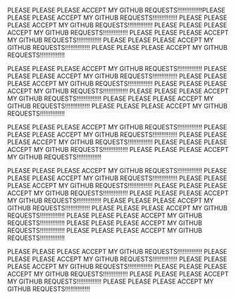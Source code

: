 PLEASE PLEASE PLEASE ACCEPT MY GITHUB REQUESTS!!!!!!!!!!!!!!PLEASE PLEASE PLEASE ACCEPT MY GITHUB REQUESTS!!!!!!!!!!!!!!
PLEASE PLEASE PLEASE ACCEPT MY GITHUB REQUESTS!!!!!!!!!!!!!!
PLEASE PLEASE PLEASE ACCEPT MY GITHUB REQUESTS!!!!!!!!!!!!!!
PLEASE PLEASE PLEASE ACCEPT MY GITHUB REQUESTS!!!!!!!!!!!!!!
PLEASE PLEASE PLEASE ACCEPT MY GITHUB REQUESTS!!!!!!!!!!!!!!
PLEASE PLEASE PLEASE ACCEPT MY GITHUB REQUESTS!!!!!!!!!!!!!!

PLEASE PLEASE PLEASE ACCEPT MY GITHUB REQUESTS!!!!!!!!!!!!!!
PLEASE PLEASE PLEASE ACCEPT MY GITHUB REQUESTS!!!!!!!!!!!!!!
PLEASE PLEASE PLEASE ACCEPT MY GITHUB REQUESTS!!!!!!!!!!!!!!
PLEASE PLEASE PLEASE ACCEPT MY GITHUB REQUESTS!!!!!!!!!!!!!!
PLEASE PLEASE PLEASE ACCEPT MY GITHUB REQUESTS!!!!!!!!!!!!!!
PLEASE PLEASE PLEASE ACCEPT MY GITHUB REQUESTS!!!!!!!!!!!!!!
PLEASE PLEASE PLEASE ACCEPT MY GITHUB REQUESTS!!!!!!!!!!!!!!

PLEASE PLEASE PLEASE ACCEPT MY GITHUB REQUESTS!!!!!!!!!!!!!!
PLEASE PLEASE PLEASE ACCEPT MY GITHUB REQUESTS!!!!!!!!!!!!!!
PLEASE PLEASE PLEASE ACCEPT MY GITHUB REQUESTS!!!!!!!!!!!!!!
PLEASE PLEASE PLEASE ACCEPT MY GITHUB REQUESTS!!!!!!!!!!!!!!
PLEASE PLEASE PLEASE ACCEPT MY GITHUB REQUESTS!!!!!!!!!!!!!!

PLEASE PLEASE PLEASE ACCEPT MY GITHUB REQUESTS!!!!!!!!!!!!!!
PLEASE PLEASE PLEASE ACCEPT MY GITHUB REQUESTS!!!!!!!!!!!!!!
PLEASE PLEASE PLEASE ACCEPT MY GITHUB REQUESTS!!!!!!!!!!!!!!
PLEASE PLEASE PLEASE ACCEPT MY GITHUB REQUESTS!!!!!!!!!!!!!!
PLEASE PLEASE PLEASE ACCEPT MY GITHUB REQUESTS!!!!!!!!!!!!!!
PLEASE PLEASE PLEASE ACCEPT MY GITHUB REQUESTS!!!!!!!!!!!!!!
PLEASE PLEASE PLEASE ACCEPT MY GITHUB REQUESTS!!!!!!!!!!!!!!
PLEASE PLEASE PLEASE ACCEPT MY GITHUB REQUESTS!!!!!!!!!!!!!!
PLEASE PLEASE PLEASE ACCEPT MY GITHUB REQUESTS!!!!!!!!!!!!!!
PLEASE PLEASE PLEASE ACCEPT MY GITHUB REQUESTS!!!!!!!!!!!!!!

PLEASE PLEASE PLEASE ACCEPT MY GITHUB REQUESTS!!!!!!!!!!!!!!
PLEASE PLEASE PLEASE ACCEPT MY GITHUB REQUESTS!!!!!!!!!!!!!!
PLEASE PLEASE PLEASE ACCEPT MY GITHUB REQUESTS!!!!!!!!!!!!!!
PLEASE PLEASE PLEASE ACCEPT MY GITHUB REQUESTS!!!!!!!!!!!!!!
PLEASE PLEASE PLEASE ACCEPT MY GITHUB REQUESTS!!!!!!!!!!!!!!
PLEASE PLEASE PLEASE ACCEPT MY GITHUB REQUESTS!!!!!!!!!!!!!!
